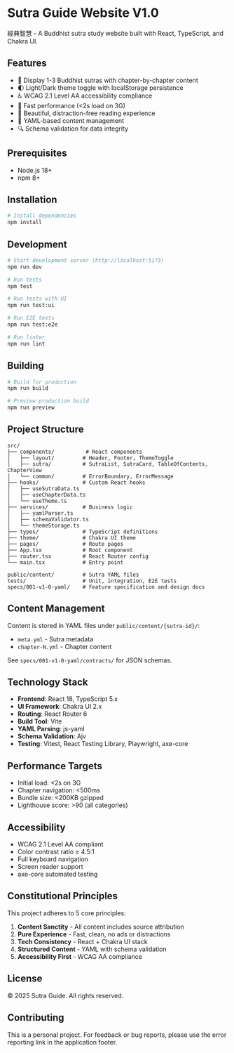 # Sutra Guide Website V1.0

經典智慧 - A Buddhist sutra study website built with React, TypeScript, and Chakra UI.

## Features

- 📖 Display 1-3 Buddhist sutras with chapter-by-chapter content
- 🌓 Light/Dark theme toggle with localStorage persistence
- ♿ WCAG 2.1 Level AA accessibility compliance
- 🚀 Fast performance (<2s load on 3G)
- 🎨 Beautiful, distraction-free reading experience
- 📝 YAML-based content management
- 🔍 Schema validation for data integrity

## Prerequisites

- Node.js 18+
- npm 8+

## Installation

```bash
# Install dependencies
npm install
```

## Development

```bash
# Start development server (http://localhost:5173)
npm run dev

# Run tests
npm test

# Run tests with UI
npm run test:ui

# Run E2E tests
npm run test:e2e

# Run linter
npm run lint
```

## Building

```bash
# Build for production
npm run build

# Preview production build
npm run preview
```

## Project Structure

```
src/
├── components/          # React components
│   ├── layout/         # Header, Footer, ThemeToggle
│   ├── sutra/          # SutraList, SutraCard, TableOfContents, ChapterView
│   └── common/         # ErrorBoundary, ErrorMessage
├── hooks/              # Custom React hooks
│   ├── useSutraData.ts
│   ├── useChapterData.ts
│   └── useTheme.ts
├── services/           # Business logic
│   ├── yamlParser.ts
│   ├── schemaValidator.ts
│   └── themeStorage.ts
├── types/              # TypeScript definitions
├── theme/              # Chakra UI theme
├── pages/              # Route pages
├── App.tsx             # Root component
├── router.tsx          # React Router config
└── main.tsx            # Entry point

public/content/         # Sutra YAML files
tests/                  # Unit, integration, E2E tests
specs/001-v1-0-yaml/    # Feature specification and design docs
```

## Content Management

Content is stored in YAML files under `public/content/{sutra-id}/`:

- `meta.yml` - Sutra metadata
- `chapter-N.yml` - Chapter content

See `specs/001-v1-0-yaml/contracts/` for JSON schemas.

## Technology Stack

- **Frontend**: React 18, TypeScript 5.x
- **UI Framework**: Chakra UI 2.x
- **Routing**: React Router 6
- **Build Tool**: Vite
- **YAML Parsing**: js-yaml
- **Schema Validation**: Ajv
- **Testing**: Vitest, React Testing Library, Playwright, axe-core

## Performance Targets

- Initial load: <2s on 3G
- Chapter navigation: <500ms
- Bundle size: <200KB gzipped
- Lighthouse score: >90 (all categories)

## Accessibility

- WCAG 2.1 Level AA compliant
- Color contrast ratio ≥ 4.5:1
- Full keyboard navigation
- Screen reader support
- axe-core automated testing

## Constitutional Principles

This project adheres to 5 core principles:

1. **Content Sanctity** - All content includes source attribution
2. **Pure Experience** - Fast, clean, no ads or distractions
3. **Tech Consistency** - React + Chakra UI stack
4. **Structured Content** - YAML with schema validation
5. **Accessibility First** - WCAG AA compliance

## License

© 2025 Sutra Guide. All rights reserved.

## Contributing

This is a personal project. For feedback or bug reports, please use the error reporting link in the application footer.
